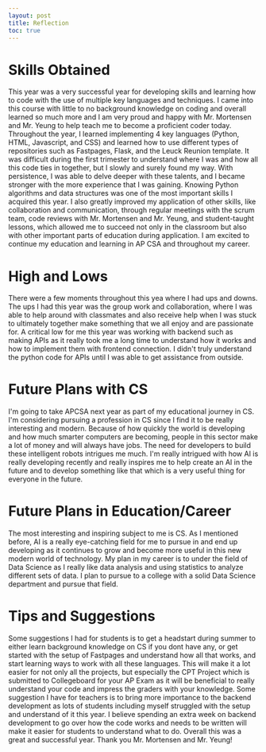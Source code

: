 ```yaml
---
layout: post
title: Reflection
toc: true
---
```


# Skills Obtained
This year was a very successful year for developing skills and learning how to code with the use of multiple key languages and techniques. I came into this course with little to no background knowledge on coding and overall learned so much more and I am very proud and happy with Mr. Mortensen and Mr. Yeung to help teach me to become a proficient coder today. Throughout the year, I learned implementing 4 key languages (Python, HTML, Javascript, and CSS) and learned how to use different types of repositories such as Fastpages, Flask, and the Leuck Reunion template. It was difficult during the first trimester to understand where I was and how all this code ties in together, but I slowly and surely found my way. With persistence, I was able to delve deeper with these talents, and I became stronger with the more experience that I was gaining. Knowing Python algorithms and data structures was one of the most important skills I acquired this year. I also greatly improved my application of other skills, like collaboration and communication, through regular meetings with the scrum team, code reviews with Mr. Mortensen and Mr. Yeung, and student-taught lessons, which allowed me to succeed not only in the classroom but also with other important parts of education during application. I am excited to continue my education and learning in AP CSA and throughout my career.

# High and Lows
There were a few moments throughout this yea where I had ups and downs. The ups I had this year was the group work and collaboration, where I was able to help around with classmates and also receive help when I was stuck to ultimately together make something that we all enjoy and are passionate for. A critical low for me this year was working with backend such as making APIs as it really took me a long time to understand how it works and how to implement them with frontend connection. I didn't truly understand the python code for APIs until I was able to get assistance from outside.

# Future Plans with CS
I'm going to take APCSA next year as part of my educational journey in CS. I'm considering pursuing a profession in CS since I find it to be really interesting and modern. Because of how quickly the world is developing and how much smarter computers are becoming, people in this sector make a lot of money and will always have jobs. The need for developers to build these intelligent robots intrigues me much. I'm really intrigued with how AI is really developing recently and really inspires me to help create an AI in the future and to develop something like that which is a very useful thing for everyone in the future.

# Future Plans in Education/Career
The most interesting and inspiring subject to me is CS. As I mentioned before, AI is a really eye-catching field for me to pursue in and end up developing as it continues to grow and become more useful in this new modern world of technology. My plan in my career is to under the field of Data Science as I really like data analysis and using statistics to analyze different sets of data. I plan to pursue to a college with a solid Data Science department and pursue that field.

# Tips and Suggestions
Some suggestions I had for students is to get a headstart during summer to either learn background knowledge on CS if you dont have any, or get started with the setup of Fastpages and understand how all that works, and start learning ways to work with all these languages. This will make it a lot easier for not only all the projects, but especially the CPT Project which is submitted to Collegeboard for your AP Exam as it will be beneficial to really understand your code and impress the graders with your knowledge. Some suggestion I have for teachers is to bring more importance to the backend development as lots of students including myself struggled with the setup and understand of it this year. I believe spending an extra week on backend development to go over how the code works and needs to be written will make it easier for students to understand what to do. Overall this was a great and successful year. Thank you Mr. Mortensen and Mr. Yeung!